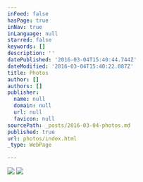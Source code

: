 ```yaml
---
inFeed: false
hasPage: true
inNav: true
inLanguage: null
starred: false
keywords: []
description: ''
datePublished: '2016-03-04T15:40:44.744Z'
dateModified: '2016-03-04T15:40:22.087Z'
title: Photos
author: []
authors: []
publisher:
  name: null
  domain: null
  url: null
  favicon: null
sourcePath: _posts/2016-03-04-photos.md
published: true
url: photos/index.html
_type: WebPage

---
```

![](https://the-grid-user-content.s3-us-west-2.amazonaws.com/2ba363de-04bf-41a0-bb05-afef817f4cd4.jpg)
![](https://the-grid-user-content.s3-us-west-2.amazonaws.com/5e94910f-b154-4dff-8d4e-b7607233bb39.jpg)